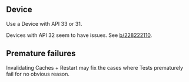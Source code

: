 ## Device
Use a Device with  API 33 or 31.

Devices with API 32 seem to have issues. See [b/228222110](https://issuetracker.google.com/issues/228222110).

## Premature failures
Invalidating Caches + Restart may fix the cases where Tests prematurely fail for no obvious reason.